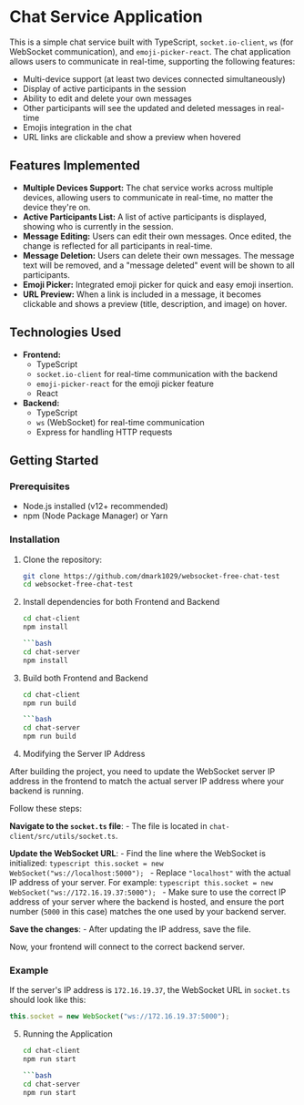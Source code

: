 # Chat Service Application

This is a simple chat service built with TypeScript, `socket.io-client`, `ws` (for WebSocket communication), and `emoji-picker-react`. The chat application allows users to communicate in real-time, supporting the following features:

- Multi-device support (at least two devices connected simultaneously)
- Display of active participants in the session
- Ability to edit and delete your own messages
- Other participants will see the updated and deleted messages in real-time
- Emojis integration in the chat
- URL links are clickable and show a preview when hovered

## Features Implemented
- **Multiple Devices Support:** The chat service works across multiple devices, allowing users to communicate in real-time, no matter the device they're on.
- **Active Participants List:** A list of active participants is displayed, showing who is currently in the session.
- **Message Editing:** Users can edit their own messages. Once edited, the change is reflected for all participants in real-time.
- **Message Deletion:** Users can delete their own messages. The message text will be removed, and a "message deleted" event will be shown to all participants.
- **Emoji Picker:** Integrated emoji picker for quick and easy emoji insertion.
- **URL Preview:** When a link is included in a message, it becomes clickable and shows a preview (title, description, and image) on hover.

## Technologies Used
- **Frontend:**
  - TypeScript
  - `socket.io-client` for real-time communication with the backend
  - `emoji-picker-react` for the emoji picker feature
  - React
- **Backend:**
  - TypeScript
  - `ws` (WebSocket) for real-time communication
  - Express for handling HTTP requests

## Getting Started

### Prerequisites
- Node.js installed (v12+ recommended)
- npm (Node Package Manager) or Yarn

### Installation

1. Clone the repository:
   ```bash
   git clone https://github.com/dmark1029/websocket-free-chat-test
   cd websocket-free-chat-test

2. Install dependencies for both Frontend and Backend
   ```bash
   cd chat-client
   npm install

   ```bash
   cd chat-server
   npm install

3. Build both Frontend and Backend
   ```bash
   cd chat-client
   npm run build

   ```bash
   cd chat-server
   npm run build
4. Modifying the Server IP Address

  After building the project, you need to update the WebSocket server IP address in the frontend to match the actual server IP address where your backend is running.

  Follow these steps:

  **Navigate to the `socket.ts` file**:
    - The file is located in `chat-client/src/utils/socket.ts`.

  **Update the WebSocket URL**:
    - Find the line where the WebSocket is initialized:
      ```typescript
      this.socket = new WebSocket("ws://localhost:5000");
      ```
    - Replace `"localhost"` with the actual IP address of your server. For example:
      ```typescript
      this.socket = new WebSocket("ws://172.16.19.37:5000");
      ```
    - Make sure to use the correct IP address of your server where the backend is hosted, and ensure the port number (`5000` in this case) matches the one used by your backend server.

  **Save the changes**:
    - After updating the IP address, save the file.

  Now, your frontend will connect to the correct backend server.

  ### Example

  If the server's IP address is `172.16.19.37`, the WebSocket URL in `socket.ts` should look like this:

  ```typescript
  this.socket = new WebSocket("ws://172.16.19.37:5000");
  ```
5. Running the Application
   ```bash
   cd chat-client
   npm run start

   ```bash
   cd chat-server
   npm run start